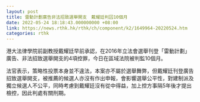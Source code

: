```yaml
---
layout: post
title: 雷動計劃廣告非法招致選舉開支　戴耀廷判囚10個月
date: 2022-05-24 18:18:43.000000000 +08:00
link: https://news.rthk.hk/rthk/ch/component/k2/1649964-20220524.htm
categories: rthk
---
```


港大法律學院前副教授戴耀廷早前承認，在2016年立法會選舉刊登「雷動計劃」廣告、非法招致選舉開支的4項控罪，今日在區域法院被判監10個月。

法官表示，策略性投票本身並不違法，本案亦不屬於選舉舞弊，但戴耀廷刊登廣告招致選舉開支，被推薦的候選人亦沒有作出申報，會影響選舉公平性，對建制派及獨立候選人不公平，同時考慮到戴耀廷沒有從中得益，加上控方事隔5年後才提出檢控，因此判處有關刑期。
